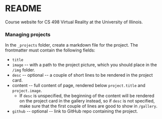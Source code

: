 # README

Course website for CS 498 Virtual Reality at the University of Illinois.

### Managing projects

In the `_projects` folder, create a markdown file for the project. The frontmatter must contain the following fields:

- `title`
- `image` -- with a path to the project picture, which you should place in the `/img` folder.
- `desc` -- optional -- a couple of short lines to be rendered in the project card.
- content -- full content of page, rendered below `project.title` and `project.image`.
	- If `desc` is unspecified, the beginning of the content will be rendered on the project card in the gallery instead, so if `desc` is not specified, make sure that the first couple of lines are good to show in `/gallery`.
- `github` -- optional -- link to GitHub repo containing the project.